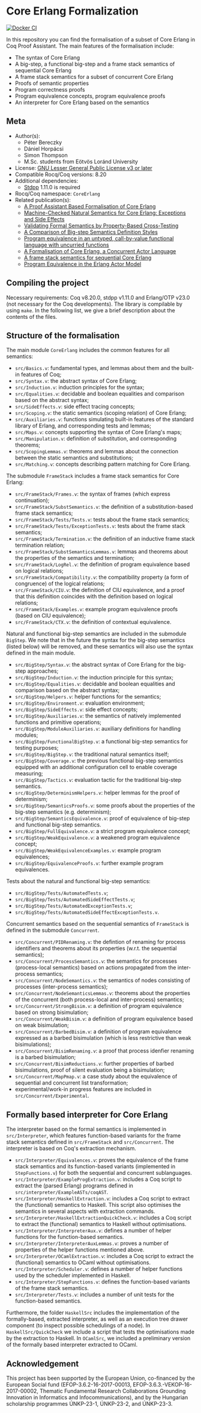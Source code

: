 <!---
This file was generated from `meta.yml`, please do not edit manually.
Follow the instructions on https://github.com/coq-community/templates to regenerate.
--->
# Core Erlang Formalization

[![Docker CI][docker-action-shield]][docker-action-link]

[docker-action-shield]: https://github.com/harp-project/core-erlang-formalization/actions/workflows/docker-action.yml/badge.svg?branch=master
[docker-action-link]: https://github.com/harp-project/core-erlang-formalization/actions/workflows/docker-action.yml




In this repository you can find the formalisation of a subset of Core Erlang in Coq Proof Assistant. The main features of the formalisation include:
- The syntax of Core Erlang
- A big-step, a functional big-step and a frame stack semantics of sequential Core Erlang
- A frame stack semantics for a subset of concurrent Core Erlang
- Proofs of semantic properties
- Program correctness proofs
- Program equivalence concepts, program equivalence proofs
- An interpreter for Core Erlang based on the semantics


## Meta

- Author(s):
  - Péter Bereczky
  - Dániel Horpácsi
  - Simon Thompson
  - M.Sc. students from Eötvös Loránd University
- License: [GNU Lesser General Public License v3 or later](LICENSE)
- Compatible Rocq/Coq versions: 8.20
- Additional dependencies:
  - [Stdpp](https://gitlab.mpi-sws.org/iris/stdpp) 1.11.0 is required
- Rocq/Coq namespace: `CoreErlang`
- Related publication(s):
  - [A Proof Assistant Based Formalisation of Core Erlang](https://doi.org/10.1007/978-3-030-57761-2_7) 
  - [Machine-Checked Natural Semantics for Core Erlang: Exceptions and Side Effects](https://doi.org/10.1145/3406085.3409008) 
  - [Validating Formal Semantics by Property-Based Cross-Testing](https://doi.org/10.1145/3406085.3409008) 
  - [A Comparison of Big-step Semantics Definition Styles](http://ac.inf.elte.hu/Vol_057_2024/117_57.pdf) 
  - [Program equivalence in an untyped, call-by-value functional language with uncurried functions](https://doi.org/10.1016/j.jlamp.2023.100857) 
  - [A Formalisation of Core Erlang, a Concurrent Actor Language](https://doi.org/10.14232/actacyb.298977) 
  - [A frame stack semantics for sequential Core Erlang](https://doi.org/10.1145/3652561.3652566) 
  - [Program Equivalence in the Erlang Actor Model](https://doi.org/10.3390/computers13110276) 

## Compiling the project

Necessary requirements: Coq v8.20.0, stdpp v1.11.0 and Erlang/OTP v23.0 (not necessary for the Coq developments). The library is compilable by using `make`. In the following list, we give a brief description about the contents of the files.

## Structure of the formalisation

The main module `CoreErlang` includes the common features for all semantics:

- `src/Basics.v`: fundamental types, and lemmas about them and the built-in features of Coq;
- `src/Syntax.v`: the abstract syntax of Core Erlang;
- `src/Induction.v`: induction principles for the syntax;
- `src/Equalities.v`: decidable and boolean equalities and comparison based on the abstract syntax;
- `src/SideEffects.v`: side effect tracing concepts;
- `src/Scoping.v`: the static semantics (scoping relation) of Core Erlang;
- `src/Auxiliaries.v`: functions simulating built-in features of the standard library of Erlang, and corresponding tests and lemmas;
- `src/Maps.v`: concepts supporting the syntax of Core Erlang's maps;
- `src/Manipulation.v`: definition of substitution, and corresponding theorems;
- `src/ScopingLemmas.v`: theorems and lemmas about the connection between the static semantics and substitutions;
- `src/Matching.v`: concepts describing pattern matching for Core Erlang.

The submodule `FrameStack` includes a frame stack semantics for Core Erlang:

- `src/FrameStack/Frames.v`: the syntax of frames (which express continuation);
- `src/FrameStack/SubstSemantics.v`: the definition of a substitution-based frame stack semantics;
- `src/FrameStack/Tests/Tests.v`: tests about the frame stack semantics;
- `src/FrameStack/Tests/ExceptionTests.v`: tests about the frame stack semantics;
- `src/FrameStack/Termination.v`: the definition of an inductive frame stack termination relation;
- `src/FrameStack/SubstSemanticsLemmas.v`: lemmas and theorems about the properties of the semantics and termination;
- `src/FrameStack/LogRel.v`: the definition of program equivalence based on logical relations;
- `src/FrameStack/Compatibility.v`: the compatibility property (a form of congruence) of the logical relations;
- `src/FrameStack/CIU.v`: the definition of CIU equivalence, and a proof that this definition coincides with the definition based on logical relations;
- `src/FrameStack/Examples.v`: example program equivalence proofs (based on CIU equivalence);
- `src/FrameStack/CTX.v`: the definition of contextual equivalence.

Natural and functional big-step semantics are included in the submodule `BigStep`. We note that in the future the syntax for the big-step semantics (listed below) will be removed, and these semantics will also use the syntax defined in the main module.

- `src/BigStep/Syntax.v`: the abstract syntax of Core Erlang for the big-step approaches;
- `src/BigStep/Induction.v`: the induction principle for this syntax;
- `src/BigStep/Equalities.v`: decidable and boolean equalities and comparison based on the abstract syntax;
- `src/BigStep/Helpers.v`: helper functions for the semantics;
- `src/BigStep/Environment.v`: evaluation environment;
- `src/BigStep/SideEffects.v`: side effect concepts;
- `src/BigStep/Auxiliaries.v`: the semantics of natively implemented functions and primitive operations;
- `src/BigStep/ModuleAuxiliaries.v`: auxiliary definitions for handling modules;
- `src/BigStep/FunctionalBigStep.v`: a functional big-step semantics for testing purposes;
- `src/BigStep/BigStep.v`: the traditional natural semantics itself;
- `src/BigStep/Coverage.v`: the previous functional big-step semantics equipped with an additional configuration cell to enable coverage measuring;
- `src/BigStep/Tactics.v`: evaluation tactic for the traditional big-step semantics.
- `src/BigStep/DeterminismHelpers.v`: helper lemmas for the proof of determinism;
- `src/BigStep/SemanticsProofs.v`: some proofs about the properties of the big-step semantics (e.g. determinism);
- `src/BigStep/SemanticsEquivalence.v`: proof of equivalence of big-step and functional big-step semantics.
- `src/BigStep/FullEquivalence.v`: a strict program equivalence concept;
- `src/BigStep/WeakEquivalence.v`: a weakened program equivalence concept;
- `src/BigStep/WeakEquivalenceExamples.v`: example program equivalences;
- `src/BigStep/EquivalenceProofs.v`: further example program equivalences.

Tests about the natural and functional big-step semantics:

- `src/BigStep/Tests/AutomatedTests.v`;
- `src/BigStep/Tests/AutomatedSideEffectTests.v`;
- `src/BigStep/Tests/AutomatedExceptionTests.v`;
- `src/BigStep/Tests/AutomatedSideEffectExceptionTests.v`.

Concurrent semantics based on the sequential semantics of `FrameStack` is defined in the submodule `Concurrent`.

- `src/Concurrent/PIDRenaming.v`: the defintion of renaming for process identifiers and theorems about its properties (w.r.t. the sequential semantics);
- `src/Concurrent/ProcessSemantics.v`: the semantics for processes (process-local semantics) based on actions propagated from the inter-process semantics;
- `src/Concurrent/NodeSemantics.v`: the semantics of nodes consisting of processes (inter-process semantics);
- `src/Concurrent/NodeSemanticsLemmas.v`: theorems about the properties of the concurrent (both process-local and inter-process) semantics;
- `src/Concurrent/StrongBisim.v`: a definition of program equivalence based on strong bisimulation;
- `src/Concurrent/WeakBisim.v`: a definition of program equivalence based on weak bisimulation;
- `src/Concurrent/BarbedBisim.v`: a definition of program equivalence expressed as a barbed bisimulation (which is less restrictive than weak bisimulations);
- `src/Concurrent/BisimRenaming.v`: a proof that process idenfier renaming is a barbed bisimulation;
- `src/Concurrent/BisimReductions.v`: further properties of barbed bisimulations, proof of silent evaluation being a bisimulation;
- `src/Concurrent/MapPmap.v`: a case study about the equivalence of sequential and concurrent list transformation;
- experimental/work-in progress features are included in `src/Concurrent/Experimental`.

## Formally based interpreter for Core Erlang

The interpreter based on the formal semantics is implemented in `src/Interpreter`, which features function-based variants for the frame stack semantics defined in `src/FrameStack` and `src/Concurrent`. The interpreter is based on Coq's extraction mechanism.

- `src/Interpreter/Equivalences.v`: proves the equivalence of the frame stack semantics and its function-based variants (implemented in `StepFunctions.v`) for both the sequential and concurrent sublanguages.
- `src/Interpreter/ExampleProgExtraction.v`: includes a Coq script to extract the (parsed Erlang) programs defined in `src/interpreter/ExampleASTs/coqAST`.
- `src/Interpreter/HaskellExtraction.v`: includes a Coq script to extract the (functional) semantics to Haskell. This script also optimises the semantics in several aspects with extraction commands.
- `src/Interpreter/HaskellExtractionQuickCheck.v`: includes a Coq script to extract the (functional) semantics to Haskell without optimisations.
- `src/Interpreter/InterpreterAux.v`: defines a number of helper functions for the function-based semantics.
- `src/Interpreter/InterpreterAuxLemmas.v`: proves a number of properties of the helper functions mentioned above.
- `src/Interpreter/OCamlExtraction.v`: includes a Coq script to extract the (functional) semantics to OCaml without optimisations.
- `src/Interpreter/Scheduler.v`: defines a number of helper functions used by the scheduler implemented in Haskell.
- `src/Interpreter/StepFunctions.v`: defines the function-based variants of the frame stack semantics.
- `src/Interpreter/Tests.v`: includes a number of unit tests for the function-based semantics.

Furthermore, the folder `HaskellSrc` includes the implementation of the formally-based, extracted interpreter, as well as an execution tree drawer component (to inspect possible schedulings of a node). In `HaskellSrc/QuickCheck` we include a script that tests the optimisations made by the extraction to Haskell. In `OCamlSrc`, we included a preliminary version of the formally based interpreter extracted to OCaml.

## Acknowledgement

This project has been supported by the European Union, co-financed by the European Social fund (EFOP-3.6.2-16-2017-00013, EFOP-3.6.3.-VEKOP-16-2017-00002, Thematic Fundamental Research Collaborations Grounding Innovation in Informatics and Infocommunications), and by the Hungarian scholarship programmes ÚNKP-23-1, ÚNKP-23-2, and ÚNKP-23-3.
